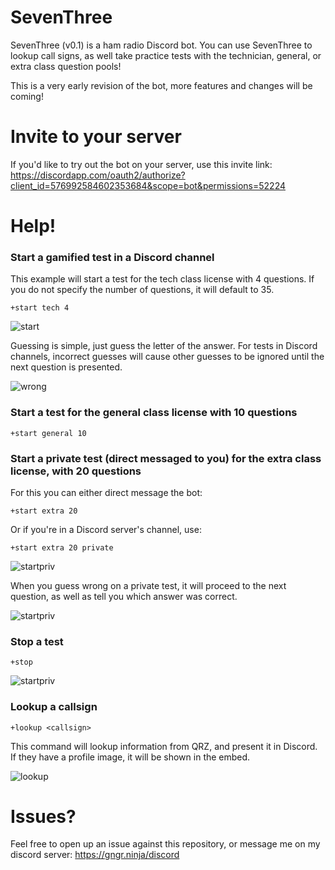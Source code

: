 # SevenThree
SevenThree (v0.1) is a ham radio Discord bot. You can use SevenThree to lookup call signs, as well take practice tests with the technician, general, or extra class question pools!

This is a very early revision of the bot, more features and changes will be coming!

# Invite to your server
If you'd like to try out the bot on your server, use this invite link: https://discordapp.com/oauth2/authorize?client_id=576992584602353684&scope=bot&permissions=52224

# Help!
### Start a gamified test in a Discord channel
This example will start a test for the tech class license with 4 questions.
If you do not specify the number of questions, it will default to 35.

```
+start tech 4
```

![start](https://github.com/gngrninja/SevenThree/blob/master/media/quiz_start.png?raw=true)

Guessing is simple, just guess the letter of the answer. For tests in Discord channels, incorrect guesses will cause other guesses to be ignored until the next question is presented.

![wrong](https://github.com/gngrninja/SevenThree/blob/master/media/wrong_answer.png?raw=true)

### Start a test for the general class license with 10 questions
```
+start general 10
```

### Start a private test (direct messaged to you) for the extra class license, with 20 questions
For this you can either direct message the bot:
```
+start extra 20
```
Or if you're in a Discord server's channel, use:
```
+start extra 20 private
```

![startpriv](https://github.com/gngrninja/SevenThree/blob/master/media/start_priv.png?raw=true)

When you guess wrong on a private test, it will proceed to the next question, as well as tell you which answer was correct.

![startpriv](https://github.com/gngrninja/SevenThree/blob/master/media/priv_wrong.png?raw=true)

### Stop a test
```
+stop
```

![startpriv](https://github.com/gngrninja/SevenThree/blob/master/media/stop_cmd.png?raw=true)

### Lookup a callsign
```
+lookup <callsign>
```

This command will lookup information from QRZ, and present it in Discord. If they have a profile image, it will be shown in the embed.

![lookup](https://github.com/gngrninja/SevenThree/blob/master/media/lookup_call.png?raw=true)


# Issues?
Feel free to open up an issue against this repository, or message me on my discord server: https://gngr.ninja/discord